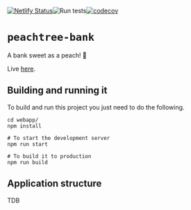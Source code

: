 [![Netlify Status](https://api.netlify.com/api/v1/badges/bd70a1f9-780b-4c15-ba37-a8a01fef7105/deploy-status)](https://app.netlify.com/sites/awesome-einstein-f30e24/deploys)![Run tests](https://github.com/joelxr/peachtree-bank/workflows/Run%20tests/badge.svg)[![codecov](https://codecov.io/gh/joelxr/peachtree-bank/branch/main/graph/badge.svg?token=S3GCAUR9QG)](https://codecov.io/gh/joelxr/peachtree-bank) 

# `peachtree-bank`

A bank sweet as a peach! 🍑

Live [here](https://awesome-einstein-f30e24.netlify.app).

## Building and running it

To build and run this project you just need to do the following.

```
cd webapp/
npm install

# To start the development server
npm run start

# To build it to production
npm run build
```

## Application structure

TDB
